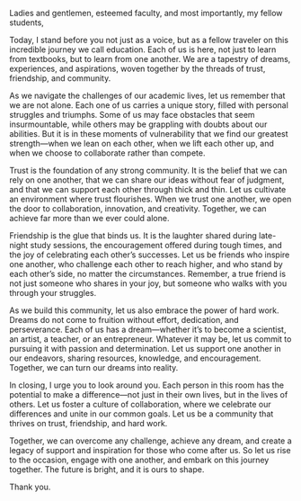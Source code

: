 Ladies and gentlemen, esteemed faculty, and most importantly, my fellow students,

Today, I stand before you not just as a voice, but as a fellow traveler on this incredible journey we call education. Each of us is here, not just to learn from textbooks, but to learn from one another. We are a tapestry of dreams, experiences, and aspirations, woven together by the threads of trust, friendship, and community.

As we navigate the challenges of our academic lives, let us remember that we are not alone. Each one of us carries a unique story, filled with personal struggles and triumphs. Some of us may face obstacles that seem insurmountable, while others may be grappling with doubts about our abilities. But it is in these moments of vulnerability that we find our greatest strength—when we lean on each other, when we lift each other up, and when we choose to collaborate rather than compete.

Trust is the foundation of any strong community. It is the belief that we can rely on one another, that we can share our ideas without fear of judgment, and that we can support each other through thick and thin. Let us cultivate an environment where trust flourishes. When we trust one another, we open the door to collaboration, innovation, and creativity. Together, we can achieve far more than we ever could alone.

Friendship is the glue that binds us. It is the laughter shared during late-night study sessions, the encouragement offered during tough times, and the joy of celebrating each other’s successes. Let us be friends who inspire one another, who challenge each other to reach higher, and who stand by each other’s side, no matter the circumstances. Remember, a true friend is not just someone who shares in your joy, but someone who walks with you through your struggles.

As we build this community, let us also embrace the power of hard work. Dreams do not come to fruition without effort, dedication, and perseverance. Each of us has a dream—whether it’s to become a scientist, an artist, a teacher, or an entrepreneur. Whatever it may be, let us commit to pursuing it with passion and determination. Let us support one another in our endeavors, sharing resources, knowledge, and encouragement. Together, we can turn our dreams into reality.

In closing, I urge you to look around you. Each person in this room has the potential to make a difference—not just in their own lives, but in the lives of others. Let us foster a culture of collaboration, where we celebrate our differences and unite in our common goals. Let us be a community that thrives on trust, friendship, and hard work.

Together, we can overcome any challenge, achieve any dream, and create a legacy of support and inspiration for those who come after us. So let us rise to the occasion, engage with one another, and embark on this journey together. The future is bright, and it is ours to shape.

Thank you.